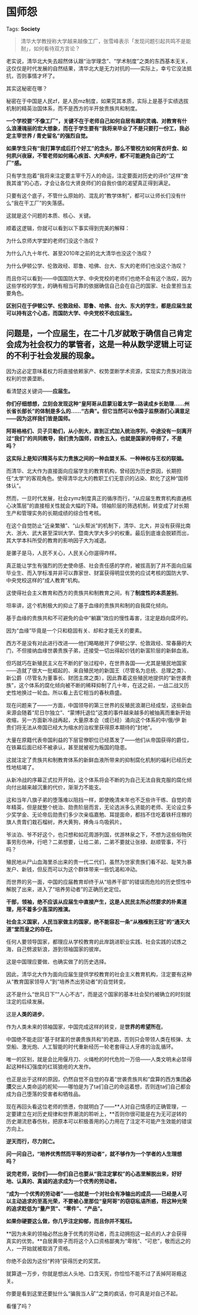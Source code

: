 # 国师怨

Tags: **Society**

> 清华大学教授称大学越来越像工厂，张雪峰表示「发现问题引起共鸣不是能耐」，如何看待双方言论？



老实说，清华北大失去超然体认跟“治学理念”、“学术制度”之类的东西基本无关，这仅仅是时代发展的自然结果，清华北大是无力对抗的——实际上，幸亏它没法抵抗，否则事情才坏了。

其实这秘密在哪？

秘密在于中国是人民zf，是人民mz制度，如果究其本质，实际上是基于实绩选拔机制的精英治国体系，而不是西方的半开放贵族共和制度。

**一个学校要“不像工厂”，关键不在于老师自己如何自居有趣的灵魂、对教育有什么浪漫瑰丽的宏大想象，而在于学生要有“我将来毕业了不是只要打一份工，我必定主宰世界 / 青史留名”的强烈自觉。**

**如果学生只有“我打算学成后打个好工”的念头，那么不管校方如何宵衣旰食、如何夙兴夜寐，不管老师如何痛心疾首、大声疾呼，都不可能避免自己的“工厂”感。**

只有学生抱着“我将来注定要主宰千万人的命运，注定要面对历史的评价”这样“舍我其谁”的心态，才会让各位大贤良师们的自我价值的渴望真正得到满足。

只要有这个底子，不管什么原始的、混乱的“教学体制”，都可以让师长们没有什么“我在干工厂”的失落感。

这就是这个问题的本质、核心、关键。

顺着这逻辑，你就可以看到以下事实得到完美的解释：

为什么京师大学堂的老师们没这个浩叹？

为什么八九十年代、甚至2010年之前的北大清华也没这个浩叹？

为什么伊顿公学、伦敦政经、耶鲁、哈佛、台大、东大的老师们也没这个浩叹？

而且你可以看到——中国国防大学、中央党校的老师们也绝不会有这个浩叹，因为这些学校的学生，的确有相当可靠的依据确信自己会在自己的国家、社会里担当主要角色。

**区别只在于伊顿公学、伦敦政经、耶鲁、哈佛、台大、东大的学生，都是应届生就可以持有这个心态，而国防大学、中央党校不收应届生。**

问题是，一个应届生，在二十几岁就敢于确信自己肯定会成为社会权力的掌管者，这是一种从数学逻辑上可证的不利于社会发展的现象。
------------------------------------------------------------

因为这必定意味着权力将直接依赖家产、权势垄断学术资源，实现实力贵族对政治权利的世袭垄断。

看清楚这关键词——**应届生。**

**你们仔细想想，立刻会发现这种“皇阿哥从启蒙沿着太学一路读成乡长助理……州长省长部长”的体制是多么的……“古典”。但它当然可以令国子监祭酒们心满意足——因为这样我们皆是国师。**

**阿哥格格们、贝子贝勒们，从小到大，直到正式加入统治序列，中途没有一刻离开过“我们”的共同教导，我们贵为国师，四舍五入，也就是国家的导师了，不是吗？**

**这实际上是知识精英与实力贵族之间的一种血盟关系、一种神权与王权的联姻。**

而清华、北大作为直接面向应届学生的教育机构，曾经因为历史原因，长期担任“太学”的客观角色。使得清华北大的教职工们无意识的沾染、默化了这种“国师体认”。

然而，一旦时代发展，社会zymz制度真正的循序而行，“从应届生教育机构直通核心决策层”的直接相关性就会大幅的下降。领袖阶层的筛选机制，转变成了对长期生产和管理实务的长期成绩的综合性考核。

在这个自觉防止“近亲繁殖”、“山头帮派”的机制下，清华、北大，并没有获得比南大、浙大、武大甚至深圳大学、暨南大学大多少的权重。最后到底谁会脱颖而出，其大学本科所受的教育的影响因子大为减退。

是骡子是马，人民不关心，人民关心你遛得咋样。

真正能让学生有强烈的历史使命感、社会责任感的学府，被拔高到了并不面向应届毕业生、而入学标准并非可以靠家世、财富获得明显优势的应试考核的国防大学、中央党校这样的“成人教育”机构。

这使得社会主义教育和西方的贵族共和制教育之间，有了**制度性的本质差别**。

坦率讲，这个机制极大的抑止了基于血缘的贵族共和制的自我腐化倾向。

基于血缘的贵族共和不可避免的会中“躺赢”效应的慢性毒害，注定是趋向腐坏的。

因为“血缘”毕竟是一个只和稳固有关、却和才能无关的要素。

西方不是没有对此进行改进——他们略略敞开了伊顿公学、伦敦政经、常春藤的大门，不但接纳血缘世袭贵族子弟，还接受一切出得起价钱的新富阶层的新鲜血液。

但巧就巧在新殖民主义在不断的扩张过程中，在世界各国——尤其是殖民地国家——造就了很大一批崛起的、来自殖民地的新国王（尽管名为总统、总理之类）、新公爵（尽管名为董事长、财团主席之类），因此靠着这些殖民地提供的“新世袭贵族”，这个体系的腐化倾向被不断的稀释抑制了几十年，在这之前，一战二战又历史性地换过一轮血。所以看上去它相当的春秋鼎盛。

现在问题来了——一方面，中国领导的第三世界的反殖民浪潮已经成型，这些新血来源会随着“尼日尔独立”、“蒙博托退位”这类的事件越来越多的被抽离而重新开始收缩，另一方面新冷战再起，大量原本会（或已经）涌向这个体系的中/俄/伊 新贵们将无法从帝国已经大为缩水的治权里获得原本期待的“封地”。

大量在原籍代表帝国利益的下层官僚职位已经蒸发了——他们从帝国获得的爵位，在铁幕后面已经不被承认，甚至就被视为叛国的隐患。

这就注定了贵族共和制教育体系的新鲜血液所带来的抑制腐化机制的福利已经历史性地枯竭了。

从新冷战的序幕正式拉开开始，这个体系将会不断的为自己无法自我克服的腐化倾向付出越来越沉重的代价，渐渐力不能支。

这和当年八旗子弟的堕落难以阻挡一样，即使晚清末年也不乏些许干练、自觉的青年精英，但是就整个统治、勋贵阶层而言，无论选派多么贤能的老师、无论设立多少奖学金、无论帝后勋贵们多少次亲临嘉勉、耳提面命，都挡不住吃着铁杆庄稼的旗人贵胄们栽石榴树，养大黄狗，捧角斗鸟吸鸦片。

爷淡泊、爷不好这个，也只想和如花周游列国，优游林泉之下，不想为这些俗物厌事劳形伤神，行吧？二弟想要，让给二弟，二弟不要就让张禄、赵顺管事，不行吗？

殖民地从尸山血海里杀出来的贵一代二代们，虽然为世家贵族们看不起、耻笑为暴发户、新钱，但反而可以为这个群体带来一些饥渴和冲动。

  


而世界的另一面，中国的应届教育却终于从“培养干部”的错误而危险的历史惯性中解脱了出来，进入了“培养劳动者”的正确历史定位。

**干部，领袖，绝不应该从应届生中直接产生，这是人民民主所必然要求的朴素道理，用不着多少高深的推演。**

**社会主义国家，人民当家做主的国家，绝不能容忍一条“从襁褓到王冠”的“通天大道”堂而皇之的存在。**

任何人要领导国家，都理应从学校教育的此岸跳进职业实践、社会实践的试炼之海，自己劈波斩浪，游到领袖国家的彼岸。

这是中国理应要做、也确实做了的历史选择。

因此，清华北大作为面向应届生提供学校教育的社会主义教育机构，注定要有这种从“教育国家领导人”到“培养杰出劳动者”的自觉转变。

这不是什么“世风日下”“人心不古”，而是这个国家的基本社会契约被确立的时刻就注定的后续发展。

这是**人类的进步**。

作为人类未来的领袖国家，中国完成这样的转变，是**世界的希望所在**。

中国绝不能走回“基于财富的世袭贵族共和”的老路，否则只会带领人类在核弹、太空船、激光炮、人工智能的时代重新经历一轮老套得让人牙疼的治乱循环。

唯一的区别，就是会比用偃月刀、火绳枪的时代危险一万倍——人类文明未必禁得起这种科幻强度的红斑狼疮的大发作。

也正是出于这样的原因，仍然自觉不自觉的存着“世袭贵族共和”盘算的西方集团**必须**交出人类命运的舵轮——哪怕是为了ta们自己的命运着想，否则连ta们自己都会成为自己堕落的受害者和牺牲品。

现在再回头看这位老师的愤懑，你就明白了——**人对自己情感的正确管理，一定要建立在对历史规律和世界潮流的聆听上，**否则你很可能是在为无可逆转的历史潮流悲春伤秋，把原本可以积极善用的心力用在了注定不可能产生效能的错误方向上。

**逆天而行，尽力则亡。**

**问一问自己，“培养优秀然而平等的劳动者”，就不够作为一个学者的人生理想吗？**

  


**说完老师，说你们——你们自己也要从“我注定掌权”的心态里解脱出来，好好地、认真的、真诚的追求成为一个优秀的劳动者。**

**“成为一个优秀的劳动者”——也就是一个对社会有净输出的成员——已经是人可以主动追求的至高光荣，不要被心里那位“皇阿哥”的窃窃私语所惑，将这种光荣的追求贬低为“量产货”、“零件”、“产品”。**

**如果你硬要这么做，你几乎注定抑郁，而且你并不冤枉。**

**因为未来的领袖必然出身于优秀的劳动者，而主动拥抱这一起点的人才会获得真实的优势。**自居黄带子而将这个入口资格鄙夷为“卑贱”、“可悲”，敬而远之的人，一开始就被取消了资格。

你绝不会因为这份“矜持”获得历史的奖赏。

就算退一万步，你就是想出人头地、口含天宪，你恰恰不能不过了丢掉阿哥瘾这关。

你要是看到这里还要扯什么“骗我当人矿”之类的疯话，你可真是对自己不起。

  


看懂了吗？



